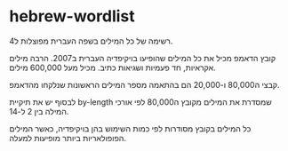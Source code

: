# hebrew-wordlist
רשימה של כל המילים בשפה העברית מפוצלות ל4.


קובץ הדאמפ מכיל את כל המילים שהופיעו בויקיפדיה העברית ב2007. הרבה מילים אקראיות, חד פעמיות ושגיאות כתיב. מכיל מעל 600,000 מילים.


קבצי ה80,000 ו-20,000 הם בהתאמה מספר המילים הראשונות שנלקחו מהדאמפ.


לבסוף יש את תיקיית by-length שמסדרת את המילים מקובץ ה80,000 לפי אורכי המילה בין 2 ל-14.


כל המילים בקובץ מסודרות לפי כמות השימוש בהן בויקיפדיה, כאשר המילים הפופולאריות ביותר מופיעות למעלה.

